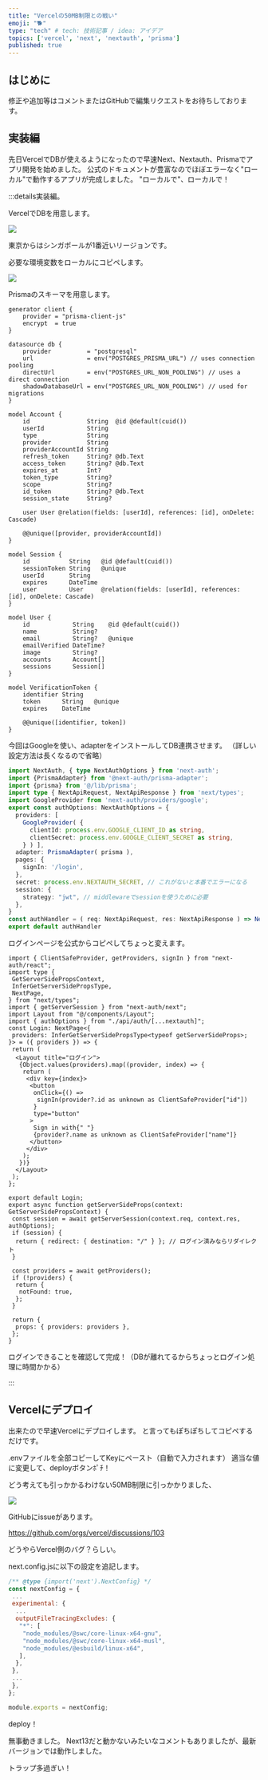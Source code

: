 ```yaml
---
title: "Vercelの50MB制限との戦い"
emoji: "🐕"
type: "tech" # tech: 技術記事 / idea: アイデア
topics: ['vercel', 'next', 'nextauth', 'prisma']
published: true
---
```


## はじめに

修正や追加等はコメントまたはGitHubで編集リクエストをお待ちしております。

## 実装編

先日VercelでDBが使えるようになったので早速Next、Nextauth、Prismaでアプリ開発を始めました。
公式のドキュメントが豊富なのでほぼエラーなく"ローカル"で動作するアプリが完成しました。
"ローカルで"、ローカルで！

:::details実装編。

VercelでDBを用意します。

![](/images/67053888672aef/1.png)

東京からはシンガポールが1番近いリージョンです。

必要な環境変数をローカルにコピペします。

![](/images/67053888672aef/2.png)

Prismaのスキーマを用意します。

```prisma
generator client {
    provider = "prisma-client-js"
    encrypt  = true
}

datasource db {
    provider          = "postgresql"
    url               = env("POSTGRES_PRISMA_URL") // uses connection pooling
    directUrl         = env("POSTGRES_URL_NON_POOLING") // uses a direct connection
    shadowDatabaseUrl = env("POSTGRES_URL_NON_POOLING") // used for migrations
}

model Account {
    id                String  @id @default(cuid())
    userId            String
    type              String
    provider          String
    providerAccountId String
    refresh_token     String? @db.Text
    access_token      String? @db.Text
    expires_at        Int?
    token_type        String?
    scope             String?
    id_token          String? @db.Text
    session_state     String?

    user User @relation(fields: [userId], references: [id], onDelete: Cascade)

    @@unique([provider, providerAccountId])
}

model Session {
    id           String   @id @default(cuid())
    sessionToken String   @unique
    userId       String
    expires      DateTime
    user         User     @relation(fields: [userId], references: [id], onDelete: Cascade)
}

model User {
    id            String    @id @default(cuid())
    name          String?
    email         String?   @unique
    emailVerified DateTime?
    image         String?
    accounts      Account[]
    sessions      Session[]
}

model VerificationToken {
    identifier String
    token      String   @unique
    expires    DateTime

    @@unique([identifier, token])
}
```

今回はGoogleを使い、adapterをインストールしてDB連携させます。
（詳しい設定方法は長くなるので省略）

```ts
import NextAuth, { type NextAuthOptions } from 'next-auth';
import {PrismaAdapter} from '@next-auth/prisma-adapter';
import {prisma} from '@/lib/prisma';
import type { NextApiRequest, NextApiResponse } from 'next/types';
import GoogleProvider from 'next-auth/providers/google';
export const authOptions: NextAuthOptions = {
  providers: [
    GoogleProvider( {
      clientId: process.env.GOOGLE_CLIENT_ID as string,
      clientSecret: process.env.GOOGLE_CLIENT_SECRET as string,
    } ) ],
  adapter: PrismaAdapter( prisma ),
  pages: {
    signIn: '/login',
  },
  secret: process.env.NEXTAUTH_SECRET, // これがないと本番でエラーになる
  session: {
    strategy: "jwt", // middlewareでsessionを使うために必要
  },
}
const authHandler = ( req: NextApiRequest, res: NextApiResponse ) => NextAuth( req, res, authOptions );
export default authHandler
```

ログインページを公式からコピペしてちょっと変えます。

```tsx
import { ClientSafeProvider, getProviders, signIn } from "next-auth/react";
import type {
 GetServerSidePropsContext,
 InferGetServerSidePropsType,
 NextPage,
} from "next/types";
import { getServerSession } from "next-auth/next";
import Layout from "@/components/Layout";
import { authOptions } from "./api/auth/[...nextauth]";
const Login: NextPage<{
 providers: InferGetServerSidePropsType<typeof getServerSideProps>;
}> = ({ providers }) => {
 return (
  <Layout title="ログイン">
   {Object.values(providers).map((provider, index) => {
    return (
     <div key={index}>
      <button
       onClick={() =>
        signIn(provider?.id as unknown as ClientSafeProvider["id"])
       }
       type="button"
      >
       Sign in with{" "}
       {provider?.name as unknown as ClientSafeProvider["name"]}
      </button>
     </div>
    );
   })}
  </Layout>
 );
};

export default Login;
export async function getServerSideProps(context: GetServerSidePropsContext) {
 const session = await getServerSession(context.req, context.res, authOptions);
 if (session) {
  return { redirect: { destination: "/" } }; // ログイン済みならリダイレクト
 }

 const providers = await getProviders();
 if (!providers) {
  return {
   notFound: true,
  };
 }

 return {
  props: { providers: providers },
 };
}
```

ログインできることを確認して完成！（DBが離れてるからちょっとログイン処理に時間かかる）

:::

## Vercelにデプロイ

出来たので早速Vercelにデプロイします。
と言ってもぽちぽちしてコピペするだけです。

.envファイルを全部コピーしてKeyにペースト（自動で入力されます）
適当な値に変更して、deployボタンﾎﾟﾁ！

どう考えても引っかかるわけない50MB制限に引っかかりました、

![](/images/67053888672aef/3.png)

GitHubにissueがあります。

https://github.com/orgs/vercel/discussions/103

どうやらVercel側のバグ？らしい。

next.config.jsに以下の設定を追記します。

```js next.config.js
/** @type {import('next').NextConfig} */
const nextConfig = {
 ...
 experimental: {
  ...
  outputFileTracingExcludes: {
   "*": [
    "node_modules/@swc/core-linux-x64-gnu",
    "node_modules/@swc/core-linux-x64-musl",
    "node_modules/@esbuild/linux-x64",
   ],
  },
 },
 ...
 },
};

module.exports = nextConfig;
```

deploy！

無事動きました。
Next13だと動かないみたいなコメントもありましたが、最新バージョンでは動作しました。

トラップ多過ぎい！
